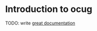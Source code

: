 # Introduction to ocug

TODO: write [great documentation](http://jacobian.org/writing/what-to-write/)
